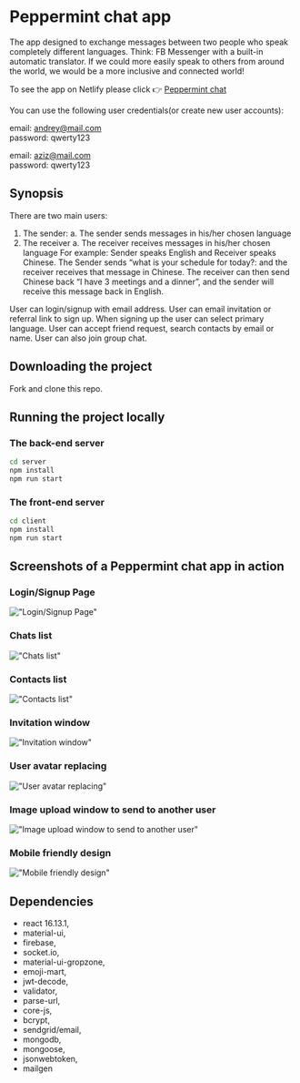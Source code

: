# Peppermint chat app

The app designed to exchange messages between two people who speak completely different languages. Think: FB Messenger with a built-in automatic translator. If we could more easily speak to others from around the world, we would be a more inclusive and connected world!

To see the app on Netlify please click 👉 [Peppermint chat](https://peppermint-chat.netlify.app)

You can use the following user credentials(or create new user accounts):

email: andrey@mail.com<br />
password: qwerty123

email: aziz@mail.com<br />
password: qwerty123

## Synopsis

There are two main users:
1. The sender:
a. The sender sends messages in his/her chosen language
2. The receiver
a. The receiver receives messages in his/her chosen language
For example: Sender speaks English and Receiver speaks Chinese. The Sender sends “what is your schedule for today?: and the receiver receives that message in Chinese. The receiver can then send Chinese back “I have 3 meetings and a dinner”, and the sender will receive this message back in English.

User can login/signup with email address. User can email invitation or referral link to sign up. When signing up the user can select primary language. User can accept friend request, search contacts by email or name. User can also join group chat.

## Downloading the project

Fork and clone this repo.

## Running the project locally

### The back-end server

```sh
cd server
npm install
npm run start
```
### The front-end server

```sh
cd client
npm install
npm run start
```

## Screenshots of a Peppermint chat app in action

### Login/Signup Page

!["Login/Signup Page"](https://github.com/hatchways/team-peppermint/blob/add-readme/client/public/images/signup-page.png?raw=true)

### Chats list

!["Chats list"](https://github.com/hatchways/team-peppermint/blob/add-readme/client/public/images/chats.png?raw=true)

### Contacts list

!["Contacts list"](https://github.com/hatchways/team-peppermint/blob/add-readme/client/public/images/contacts.png?raw=true)

### Invitation window

!["Invitation window"](https://github.com/hatchways/team-peppermint/blob/add-readme/client/public/images/invitation-window.png?raw=true)

### User avatar replacing

!["User avatar replacing"](https://github.com/hatchways/team-peppermint/blob/add-readme/client/public/images/user-image-replace-window.png?raw=true)

### Image upload window to send to another user

!["Image upload window to send to another user"](https://github.com/hatchways/team-peppermint/blob/add-readme/client/public/images/upload-window.png?raw=true)

### Mobile friendly design

!["Mobile friendly design"](https://github.com/hatchways/team-peppermint/blob/add-readme/client/public/images/mobile-friendly-design.png?raw=true)

## Dependencies

- react 16.13.1,
- material-ui,
- firebase,
- socket.io,
- material-ui-gropzone,
- emoji-mart,
- jwt-decode,
- validator,
- parse-url,
- core-js,
- bcrypt,
- sendgrid/email,
- mongodb,
- mongoose,
- jsonwebtoken,
- mailgen